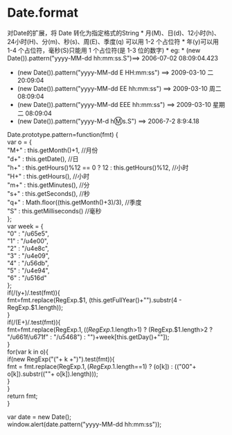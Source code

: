 # Date.format
 对Date的扩展，将 Date 转化为指定格式的String * 月(M)、日(d)、12小时(h)、24小时(H)、分(m)、秒(s)、周(E)、季度(q)
    可以用 1-2 个占位符 * 年(y)可以用 1-4 个占位符，毫秒(S)只能用 1 个占位符(是 1-3 位的数字) * eg: * (new
    Date()).pattern("yyyy-MM-dd hh:mm:ss.S")==> 2006-07-02 08:09:04.423      
 * (new Date()).pattern("yyyy-MM-dd E HH:mm:ss") ==> 2009-03-10 二 20:09:04      
 * (new Date()).pattern("yyyy-MM-dd EE hh:mm:ss") ==> 2009-03-10 周二 08:09:04      
 * (new Date()).pattern("yyyy-MM-dd EEE hh:mm:ss") ==> 2009-03-10 星期二 08:09:04      
 * (new Date()).pattern("yyyy-M-d h:m:s.S") ==> 2006-7-2 8:9:4.18      
      
Date.prototype.pattern=function(fmt) {         
    var o = {         
    "M+" : this.getMonth()+1, //月份         
    "d+" : this.getDate(), //日         
    "h+" : this.getHours()%12 == 0 ? 12 : this.getHours()%12, //小时         
    "H+" : this.getHours(), //小时         
    "m+" : this.getMinutes(), //分         
    "s+" : this.getSeconds(), //秒         
    "q+" : Math.floor((this.getMonth()+3)/3), //季度         
    "S" : this.getMilliseconds() //毫秒         
    };         
    var week = {         
    "0" : "/u65e5",         
    "1" : "/u4e00",         
    "2" : "/u4e8c",         
    "3" : "/u4e09",         
    "4" : "/u56db",         
    "5" : "/u4e94",         
    "6" : "/u516d"        
    };         
    if(/(y+)/.test(fmt)){         
        fmt=fmt.replace(RegExp.$1, (this.getFullYear()+"").substr(4 - RegExp.$1.length));         
    }         
    if(/(E+)/.test(fmt)){         
        fmt=fmt.replace(RegExp.$1, ((RegExp.$1.length>1) ? (RegExp.$1.length>2 ? "/u661f/u671f" : "/u5468") : "")+week[this.getDay()+""]);         
    }         
    for(var k in o){         
        if(new RegExp("("+ k +")").test(fmt)){         
            fmt = fmt.replace(RegExp.$1, (RegExp.$1.length==1) ? (o[k]) : (("00"+ o[k]).substr((""+ o[k]).length)));         
        }         
    }         
    return fmt;         
}       
     
var date = new Date();      
window.alert(date.pattern("yyyy-MM-dd hh:mm:ss"));
